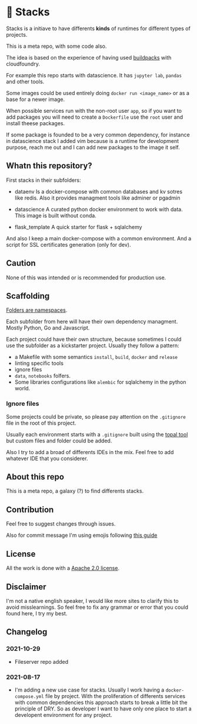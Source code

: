 # :tada: Stacks

Stacks is a initiave to have differents **kinds** of runtimes for different types of projects. 

This is a meta repo, with some code also. 

The idea is based on the experience of having used [buildpacks](https://buildpacks.io/) with cloudfoundry. 

For example this repo starts with datascience. It has `jupyter lab`, `pandas` and other tools.

Some images could be used entirely doing `docker run <image_name>` or as a base for a newer image. 

When possible services run with the non-root user `app`, so if you want to add packages you will need to create a `Dockerfile` use the
`root` user and install theese packages. 

If some package is founded to be a very common dependency, for instance in datascience stack I added vim because is a runtime for development purpose, reach me out and I can 
add new packages to the image it self. 


## Whatn this repository? 

First stacks in their subfolders:

- dataenv
Is a docker-compose with common databases and kv sotres like redis.
Also it provides managment tools like adminer or pgadmin

- datascience 
A curated python docker environment to work with data. This image is built without conda. 

- flask_template
A quick starter for flask + sqlalchemy

And also I keep a main docker-compose with a common environment. 
And a script for SSL certificates generation (only for dev). 

## Caution

None of this was intended or is recommended for production use. 


## Scaffolding

[Folders are namespaces](https://blog.golang.org/package-names). 

Each subfolder from here will have their own dependency managment. Mostly Python, Go and Javascript.

Each project could have their own structure, because sometimes I could use the subfolder as a kickstarter project. 
Usually they follow a pattern:

- a Makefile with some semantics `install`, `build`, `docker` and `release`
- linting specific tools
- ignore files
- `data`, `notebooks` folfers. 
- Some libraries configurations like `alembic` for sqlalchemy in the python world. 

### Ignore files

Some projects could be private, so please pay attention on the `.gitignore` file in the root of this project. 

Usually each environment starts with a `.gitignore` built using the [topal tool](https://www.toptal.com/developers/gitignore) but custom files and folder could be added.

Also I try to add a broad of differents IDEs in the mix. Feel free to add whatever IDE that you considerer. 

## About this repo

This is a meta repo, a galaxy (?) to find differents stacks.

## Contribution

Feel free to suggest changes through issues. 

Also for commit message I'm using emojis following [this guide](https://gitmoji.dev/)

## License

All the work is done with a [Apache 2.0 license](LICENSE.md). 

## Disclaimer

I'm not a native english speaker, I would like more sites to clarify this to avoid misslearnings. 
So feel free to fix any grammar or error that you could found here, I try my best. 


## Changelog

### 2021-10-29
- Fileserver repo added

### 2021-08-17
- I'm adding a new use case for stacks. 
Usually I work having a `docker-compose.yml` file by project. With the proliferation of differents services with common dependencies this approach starts to break a little bit the principle of DRY. So as developer I want to have only one place to start a developent environment for any project. 
